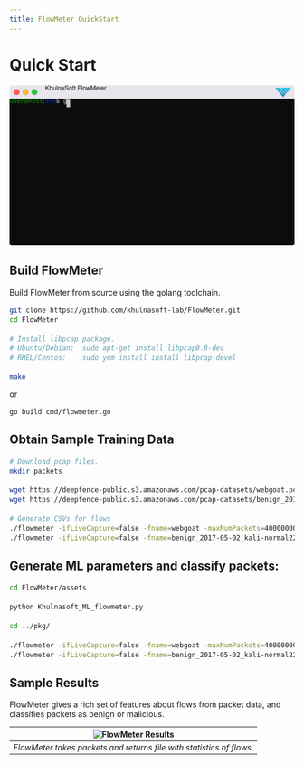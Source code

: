 ```yaml
---
title: FlowMeter QuickStart
---
```


# Quick Start

![FlowMeter Demo](img/flowmeter.svg)

## Build FlowMeter

Build FlowMeter from source using the golang toolchain.

```bash
git clone https://github.com/khulnasoft-lab/FlowMeter.git
cd FlowMeter

# Install libpcap package.
# Ubuntu/Debian:  sudo apt-get install libpcap0.8-dev
# RHEL/Centos:    sudo yum install install libpcap-devel

make
```
or
```
go build cmd/flowmeter.go
```

## Obtain Sample Training Data

```bash
# Download pcap files.
mkdir packets

wget https://deepfence-public.s3.amazonaws.com/pcap-datasets/webgoat.pcap -P packets
wget https://deepfence-public.s3.amazonaws.com/pcap-datasets/benign_2017-05-02_kali-normal22.pcap -P packets

# Generate CSVs for flows
./flowmeter -ifLiveCapture=false -fname=webgoat -maxNumPackets=40000000 -ifLocalIPKnown false
./flowmeter -ifLiveCapture=false -fname=benign_2017-05-02_kali-normal22 -maxNumPackets=40000000 -ifLocalIPKnown false
```

## Generate ML parameters and classify packets:

```bash
cd FlowMeter/assets

python Khulnasoft_ML_flowmeter.py

cd ../pkg/

./flowmeter -ifLiveCapture=false -fname=webgoat -maxNumPackets=40000000 -ifLocalIPKnown false
./flowmeter -ifLiveCapture=false -fname=benign_2017-05-02_kali-normal22 -maxNumPackets=40000000 -ifLocalIPKnown false
```

## Sample Results

FlowMeter gives a rich set of features about flows from packet data, and classifies packets as benign or malicious.

| ![FlowMeter Results](img/flowmeter-results-anim.gif) |
| :--: |
| *FlowMeter takes packets and returns file with statistics of flows.* |


